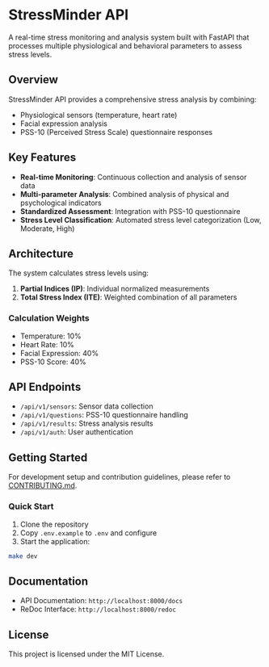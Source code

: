 # StressMinder API

A real-time stress monitoring and analysis system built with FastAPI that processes multiple physiological and behavioral parameters to assess stress levels.

## Overview

StressMinder API provides a comprehensive stress analysis by combining:
- Physiological sensors (temperature, heart rate)
- Facial expression analysis
- PSS-10 (Perceived Stress Scale) questionnaire responses

## Key Features

- **Real-time Monitoring**: Continuous collection and analysis of sensor data
- **Multi-parameter Analysis**: Combined analysis of physical and psychological indicators
- **Standardized Assessment**: Integration with PSS-10 questionnaire
- **Stress Level Classification**: Automated stress level categorization (Low, Moderate, High)

## Architecture

The system calculates stress levels using:
1. **Partial Indices (IP)**: Individual normalized measurements
2. **Total Stress Index (ITE)**: Weighted combination of all parameters

### Calculation Weights
- Temperature: 10%
- Heart Rate: 10%
- Facial Expression: 40%
- PSS-10 Score: 40%

## API Endpoints

- `/api/v1/sensors`: Sensor data collection
- `/api/v1/questions`: PSS-10 questionnaire handling
- `/api/v1/results`: Stress analysis results
- `/api/v1/auth`: User authentication

## Getting Started

For development setup and contribution guidelines, please refer to [CONTRIBUTING.md](CONTRIBUTING.md).

### Quick Start

1. Clone the repository
2. Copy `.env.example` to `.env` and configure
3. Start the application:
```bash
make dev
```

## Documentation

- API Documentation: `http://localhost:8000/docs`
- ReDoc Interface: `http://localhost:8000/redoc`

## License

This project is licensed under the MIT License.